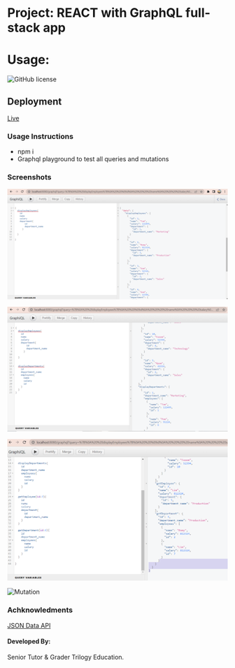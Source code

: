 
# Project: REACT with GraphQL full-stack app
# Usage:
![GitHub license](https://img.shields.io/badge/license-MIT-red.svg)

## Deployment
[Live](https://graphqlfetchapp.herokuapp.com/)


### Usage Instructions 
* npm i 
* Graphql playground to test all queries and mutations

### Screenshots

![Screen1](./Screenshots/Capture1.PNG)

![Screen2](./Screenshots/Capture2.PNG)

![Screen1](./Screenshots/Capture3.PNG)

![Mutation](Screenshots/mutationapollo.PNG)




### Achknowledments
[JSON Data API](https://www.onlinedatagenerator.com/)

#### Developed By:

Senior Tutor & Grader
Trilogy Education.


